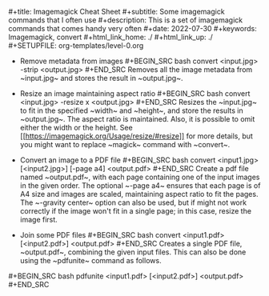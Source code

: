 #+title: Imagemagick Cheat Sheet
#+subtitle: Some imagemagick commands that I often use
#+description: This is a set of imagemagick commands that comes handy very often
#+date: 2022-07-30
#+keywords: Imagemagick, convert
#+html_link_home: ./
#+html_link_up: ./
#+SETUPFILE: org-templates/level-0.org

* Remove metadata from images
#+BEGIN_SRC bash
convert <input.jpg> -strip <output.jpg>
#+END_SRC
Removes all the image metadata from ~input.jpg~ and stores the result in ~output.jpg~.
* Resize an image maintaining aspect ratio
#+BEGIN_SRC bash
convert <input.jpg> -resize <width>x<height> <output.jpg>
#+END_SRC
Resizes the ~input.jpg~ to fit in the specified ~width~ and ~height~, and store
the results in ~output.jpg~. The aspect ratio is maintained. Also, it is
possible to omit either the width or the height. See
[[https://imagemagick.org/Usage/resize/#resize]] for more details, but you might
want to replace ~magick~ command with ~convert~.

* Convert an image to a PDF file
#+BEGIN_SRC bash
convert <input1.jpg> [<input2.jpg>] [-page a4] <output.pdf>
#+END_SRC
Create a pdf file named ~output.pdf~, with each page containing one of the input
images in the given order. The optional ~-page a4~ ensures that each page is of
A4 size and images are scaled, maintaining aspect ratio to fit the pages. The
~-gravity center~ option can also be used, but if might not work correctly if
the image won't fit in a single page; in this case, resize the image first.

* Join some PDF files
#+BEGIN_SRC bash
convert <input1.pdf> [<input2.pdf>] <output.pdf>
#+END_SRC
Creates a single PDF file, ~output.pdf~, combining the given input files. This
can also be done using the ~pdfunite~ command as follows.

#+BEGIN_SRC bash
pdfunite <input1.pdf> [<input2.pdf>] <output.pdf>
#+END_SRC
